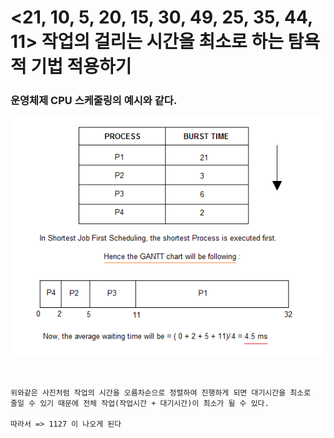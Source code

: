 # <21, 10, 5, 20, 15, 30, 49, 25, 35, 44, 11> 작업의 걸리는 시간을 최소로 하는 탐욕적 기법 적용하기

### 운영체제 CPU 스케줄링의 예시와 같다. 

![스케줄링](./img/1.png)

<br>

```
위와같은 사진처럼 작업의 시간을 오름차순으로 정렬하여 진행하게 되면 대기시간을 최소로
줄일 수 있기 때문에 전체 작업(작업시간 + 대기시간)이 최소가 될 수 있다.

따라서 => 1127 이 나오게 된다
```